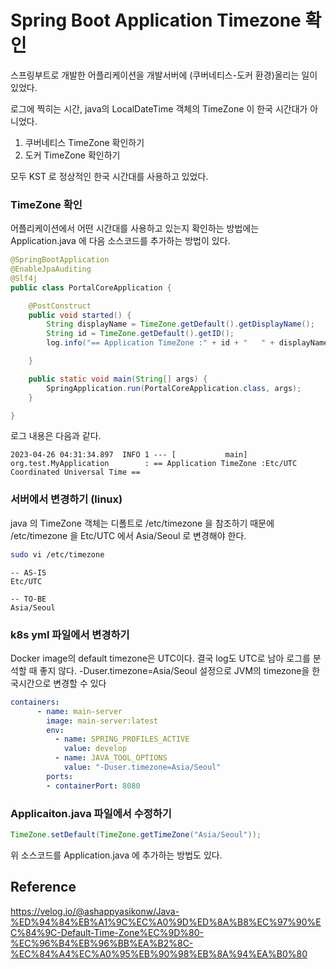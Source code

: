 # Spring Boot Application Timezone 확인

스프링부트로 개발한 어플리케이션을 개발서버에 (쿠버네티스-도커 환경)올리는 일이 있었다.

로그에 찍히는 시간, java의 LocalDateTime 객체의 TimeZone 이 한국 시간대가 아니었다.

1. 쿠버네티스 TimeZone 확인하기
2. 도커 TimeZone 확인하기

모두 KST 로 정상적인 한국 시간대를 사용하고 있었다.

### TimeZone 확인

어플리케이션에서 어떤 시간대를 사용하고 있는지 확인하는 방법에는 Application.java 에 다음 소스코드를 추가하는 방법이 있다.

```java
@SpringBootApplication
@EnableJpaAuditing
@Slf4j
public class PortalCoreApplication {

    @PostConstruct
    public void started() {
        String displayName = TimeZone.getDefault().getDisplayName();
        String id = TimeZone.getDefault().getID();
        log.info("== Application TimeZone :" + id + "   " + displayName + " ==");

    }

    public static void main(String[] args) {
        SpringApplication.run(PortalCoreApplication.class, args);
    }

}
```

로그 내용은 다음과 같다.

```
2023-04-26 04:31:34.897  INFO 1 --- [           main] org.test.MyApplication        : == Application TimeZone :Etc/UTC   Coordinated Universal Time ==
```

### 서버에서 변경하기 (linux)

java 의 TimeZone 객체는 디폴트로 /etc/timezone 을 참조하기 때문에 /etc/timezone 을 Etc/UTC 에서 Asia/Seoul 로 변경해야 한다.

```bash
sudo vi /etc/timezone
```

```
-- AS-IS
Etc/UTC

-- TO-BE
Asia/Seoul
```

### k8s yml 파일에서 변경하기

Docker image의 default timezone은 UTC이다. 결국 log도 UTC로 남아 로그를 분석할 때 좋지 않다. 
-Duser.timezone=Asia/Seoul 설정으로 JVM의 timezone을 한국시간으로 변경할 수 있다

```yaml
containers:
      - name: main-server
        image: main-server:latest
        env:
          - name: SPRING_PROFILES_ACTIVE
            value: develop
          - name: JAVA_TOOL_OPTIONS
            value: "-Duser.timezone=Asia/Seoul"
        ports:
        - containerPort: 8080
```

### Applicaiton.java 파일에서 수정하기

```java
TimeZone.setDefault(TimeZone.getTimeZone("Asia/Seoul"));
```

위 소스코드를 Application.java 에 추가하는 방법도 있다.


## Reference

https://velog.io/@ashappyasikonw/Java-%ED%94%84%EB%A1%9C%EC%A0%9D%ED%8A%B8%EC%97%90%EC%84%9C-Default-Time-Zone%EC%9D%80-%EC%96%B4%EB%96%BB%EA%B2%8C-%EC%84%A4%EC%A0%95%EB%90%98%EB%8A%94%EA%B0%80